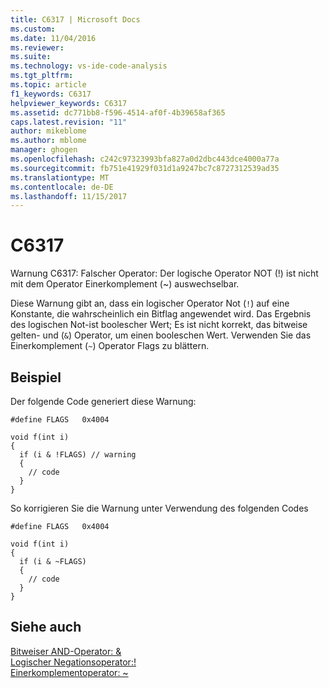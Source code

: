 ```yaml
---
title: C6317 | Microsoft Docs
ms.custom: 
ms.date: 11/04/2016
ms.reviewer: 
ms.suite: 
ms.technology: vs-ide-code-analysis
ms.tgt_pltfrm: 
ms.topic: article
f1_keywords: C6317
helpviewer_keywords: C6317
ms.assetid: dc771bb8-f596-4514-af0f-4b39658af365
caps.latest.revision: "11"
author: mikeblome
ms.author: mblome
manager: ghogen
ms.openlocfilehash: c242c97323993bfa827a0d2dbc443dce4000a77a
ms.sourcegitcommit: fb751e41929f031d1a9247bc7c8727312539ad35
ms.translationtype: MT
ms.contentlocale: de-DE
ms.lasthandoff: 11/15/2017
---
```

# <a name="c6317"></a>C6317
Warnung C6317: Falscher Operator: Der logische Operator NOT (!) ist nicht mit dem Operator Einerkomplement (~) auswechselbar.  
  
 Diese Warnung gibt an, dass ein logischer Operator Not (`!`) auf eine Konstante, die wahrscheinlich ein Bitflag angewendet wird. Das Ergebnis des logischen Not-ist boolescher Wert; Es ist nicht korrekt, das bitweise gelten- und (`&`) Operator, um einen booleschen Wert. Verwenden Sie das Einerkomplement (`~`) Operator Flags zu blättern.  
  
## <a name="example"></a>Beispiel  
 Der folgende Code generiert diese Warnung:  
  
```  
#define FLAGS   0x4004  
  
void f(int i)  
{  
  if (i & !FLAGS) // warning  
  {   
    // code  
  }  
}  
```  
  
 So korrigieren Sie die Warnung unter Verwendung des folgenden Codes  
  
```  
#define FLAGS   0x4004  
  
void f(int i)  
{  
  if (i & ~FLAGS)  
  {  
    // code  
  }  
}  
```  
  
## <a name="see-also"></a>Siehe auch  
 [Bitweiser AND-Operator: &](/cpp/cpp/bitwise-and-operator-amp)   
 [Logischer Negationsoperator:!](http://msdn.microsoft.com/Library/650add9f-a7bc-426c-b01d-5fc6a81c8b62)   
 [Einerkomplementoperator: ~](http://msdn.microsoft.com/Library/4bf81967-34f7-4b4b-aade-fd03d5da0174)